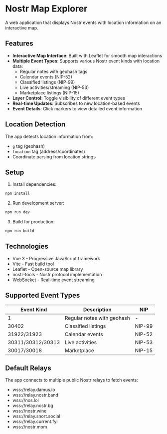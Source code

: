 # Nostr Map Explorer

A web application that displays Nostr events with location information on an interactive map.

## Features

- **Interactive Map Interface**: Built with Leaflet for smooth map interactions
- **Multiple Event Types**: Supports various Nostr event kinds with location data:
  - Regular notes with geohash tags
  - Calendar events (NIP-52)
  - Classified listings (NIP-99)
  - Live activities/streaming (NIP-53)
  - Marketplace listings (NIP-15)
- **Layer Control**: Toggle visibility of different event types
- **Real-time Updates**: Subscribes to new location-based events
- **Event Details**: Click markers to view detailed event information

## Location Detection

The app detects location information from:
- `g` tag (geohash)
- `location` tag (address/coordinates)
- Coordinate parsing from location strings

## Setup

1. Install dependencies:
```bash
npm install
```

2. Run development server:
```bash
npm run dev
```

3. Build for production:
```bash
npm run build
```

## Technologies

- Vue 3 - Progressive JavaScript framework
- Vite - Fast build tool
- Leaflet - Open-source map library
- nostr-tools - Nostr protocol implementation
- WebSocket - Real-time event streaming

## Supported Event Types

| Event Kind | Description | NIP |
|------------|-------------|-----|
| 1 | Regular notes with geohash | - |
| 30402 | Classified listings | NIP-99 |
| 31922/31923 | Calendar events | NIP-52 |
| 30311/30312/30313 | Live activities | NIP-53 |
| 30017/30018 | Marketplace | NIP-15 |

## Default Relays

The app connects to multiple public Nostr relays to fetch events:
- wss://relay.damus.io
- wss://relay.nostr.band
- wss://nos.lol
- wss://relay.nostr.bg
- wss://nostr.wine
- wss://relay.snort.social
- wss://relay.current.fyi
- wss://nostr.mom